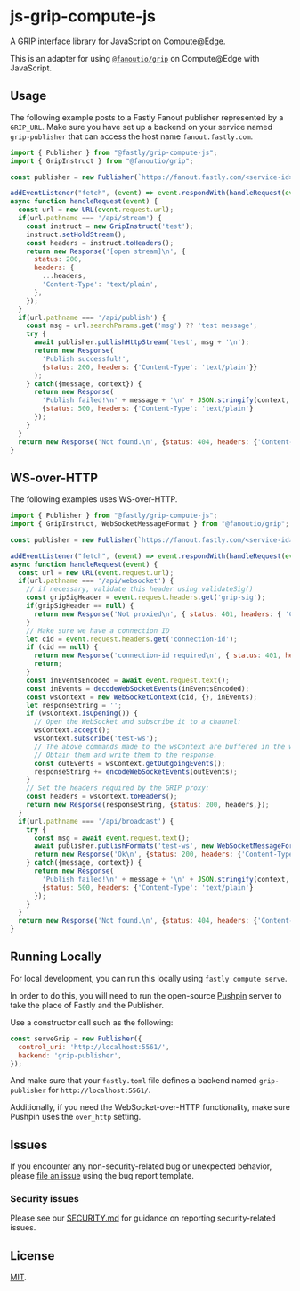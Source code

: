 # js-grip-compute-js

A GRIP interface library for JavaScript on Compute@Edge.

This is an adapter for using [`@fanoutio/grip`](https://github.com/fanout/js-grip) on
Compute@Edge with JavaScript.

## Usage

The following example posts to a Fastly Fanout publisher represented by a `GRIP_URL`.
Make sure you have set up a backend on your service named `grip-publisher` that can access the host name `fanout.fastly.com`.

```javascript
import { Publisher } from "@fastly/grip-compute-js";
import { GripInstruct } from "@fanoutio/grip";

const publisher = new Publisher(`https://fanout.fastly.com/<service-id>?iss=<service-id>&key=<api_token>&backend=grip-publisher`);

addEventListener("fetch", (event) => event.respondWith(handleRequest(event)));
async function handleRequest(event) {
  const url = new URL(event.request.url);
  if(url.pathname === '/api/stream') {
    const instruct = new GripInstruct('test');
    instruct.setHoldStream();
    const headers = instruct.toHeaders();
    return new Response('[open stream]\n', {
      status: 200,
      headers: {
        ...headers,
        'Content-Type': 'text/plain',
      },
    });
  }
  if(url.pathname === '/api/publish') {
    const msg = url.searchParams.get('msg') ?? 'test message';
    try {
      await publisher.publishHttpStream('test', msg + '\n');
      return new Response(
        'Publish successful!', 
        {status: 200, headers: {'Content-Type': 'text/plain'}}
      );
    } catch({message, context}) {
      return new Response(
        'Publish failed!\n' + message + '\n' + JSON.stringify(context, null, 2) + '\n',
        {status: 500, headers: {'Content-Type': 'text/plain'}
      });
    }
  }
  return new Response('Not found.\n', {status: 404, headers: {'Content-Type': 'text/plain'}});
}
```

## WS-over-HTTP

The following examples uses WS-over-HTTP.

```javascript
import { Publisher } from "@fastly/grip-compute-js";
import { GripInstruct, WebSocketMessageFormat } from "@fanoutio/grip";

const publisher = new Publisher(`https://fanout.fastly.com/<service-id>?iss=<service-id>&key=<api_token>&backend=grip-publisher`);

addEventListener("fetch", (event) => event.respondWith(handleRequest(event)));
async function handleRequest(event) {
  const url = new URL(event.request.url);
  if(url.pathname === '/api/websocket') {
    // if necessary, validate this header using validateSig()
    const gripSigHeader = event.request.headers.get('grip-sig');
    if(gripSigHeader == null) {
      return new Response('Not proxied\n', { status: 401, headers: { 'Content-Type': 'text/plain', }, });
    }
    // Make sure we have a connection ID
    let cid = event.request.headers.get('connection-id');
    if (cid == null) {
      return new Response('connection-id required\n', { status: 401, headers: { 'Content-Type': 'text/plain', }, });
      return;
    }
    const inEventsEncoded = await event.request.text();
    const inEvents = decodeWebSocketEvents(inEventsEncoded);
    const wsContext = new WebSocketContext(cid, {}, inEvents);
    let responseString = '';
    if (wsContext.isOpening()) {
      // Open the WebSocket and subscribe it to a channel:
      wsContext.accept();
      wsContext.subscribe('test-ws');
      // The above commands made to the wsContext are buffered in the wsContext as "outgoing events".
      // Obtain them and write them to the response.
      const outEvents = wsContext.getOutgoingEvents();
      responseString += encodeWebSocketEvents(outEvents);
    }
    // Set the headers required by the GRIP proxy:
    const headers = wsContext.toHeaders();
    return new Response(responseString, {status: 200, headers,});
  }
  if(url.pathname === '/api/broadcast') {
    try {
      const msg = await event.request.text();
      await publisher.publishFormats('test-ws', new WebSocketMessageFormat(msg));
      return new Response('Ok\n', {status: 200, headers: {'Content-Type': 'text/plain'}});
    } catch({message, context}) {
      return new Response(
        'Publish failed!\n' + message + '\n' + JSON.stringify(context, null, 2) + '\n',
        {status: 500, headers: {'Content-Type': 'text/plain'}
      });
    }
  }
  return new Response('Not found.\n', {status: 404, headers: {'Content-Type': 'text/plain'}});
}
```

## Running Locally

For local development, you can run this locally using `fastly compute serve`.

In order to do this, you will need to run the open-source [Pushpin](https://pushpin.org) server to take
the place of Fastly and the Publisher.

Use a constructor call such as the following:

```javascript
const serveGrip = new Publisher({
  control_uri: 'http://localhost:5561/',
  backend: 'grip-publisher',
});
```

And make sure that your `fastly.toml` file defines a backend named `grip-publisher` for `http://localhost:5561/`.

Additionally, if you need the WebSocket-over-HTTP functionality, make sure Pushpin uses the `over_http` setting.

## Issues

If you encounter any non-security-related bug or unexpected behavior, please [file an issue][bug]
using the bug report template.

[bug]: https://github.com/fastly/js-grip-compute-js/issues/new?labels=bug

### Security issues

Please see our [SECURITY.md](./SECURITY.md) for guidance on reporting security-related issues.

## License

[MIT](./LICENSE.md).
